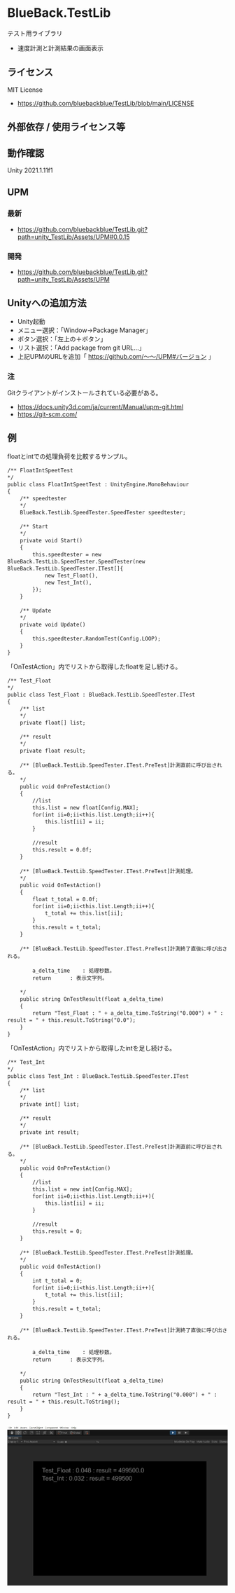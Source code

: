 # BlueBack.TestLib
テスト用ライブラリ
* 速度計測と計測結果の画面表示

## ライセンス
MIT License
* https://github.com/bluebackblue/TestLib/blob/main/LICENSE

## 外部依存 / 使用ライセンス等

## 動作確認
Unity 2021.1.11f1

## UPM
### 最新
* https://github.com/bluebackblue/TestLib.git?path=unity_TestLib/Assets/UPM#0.0.15
### 開発
* https://github.com/bluebackblue/TestLib.git?path=unity_TestLib/Assets/UPM

## Unityへの追加方法
* Unity起動
* メニュー選択：「Window->Package Manager」
* ボタン選択：「左上の＋ボタン」
* リスト選択：「Add package from git URL...」
* 上記UPMのURLを追加「 https://github.com/～～/UPM#バージョン 」
### 注
Gitクライアントがインストールされている必要がある。
* https://docs.unity3d.com/ja/current/Manual/upm-git.html
* https://git-scm.com/

## 例
floatとintでの処理負荷を比較するサンプル。
```
/** FloatIntSpeetTest
*/
public class FloatIntSpeetTest : UnityEngine.MonoBehaviour
{
	/** speedtester
	*/
	BlueBack.TestLib.SpeedTester.SpeedTester speedtester;

	/** Start
	*/
	private void Start()
	{
		this.speedtester = new BlueBack.TestLib.SpeedTester.SpeedTester(new BlueBack.TestLib.SpeedTester.ITest[]{
			new Test_Float(),
			new Test_Int(),
		});
	}

	/** Update
	*/
	private void Update()
	{
		this.speedtester.RandomTest(Config.LOOP);
	}
}
```
「OnTestAction」内でリストから取得したfloatを足し続ける。
```
/** Test_Float
*/
public class Test_Float : BlueBack.TestLib.SpeedTester.ITest
{
	/** list
	*/
	private float[] list;

	/** result
	*/
	private float result;

	/** [BlueBack.TestLib.SpeedTester.ITest.PreTest]計測直前に呼び出される。
	*/
	public void OnPreTestAction()
	{
		//list
		this.list = new float[Config.MAX];
		for(int ii=0;ii<this.list.Length;ii++){
			this.list[ii] = ii;
		}

		//result
		this.result = 0.0f;
	}

	/** [BlueBack.TestLib.SpeedTester.ITest.PreTest]計測処理。
	*/
	public void OnTestAction()
	{
		float t_total = 0.0f;
		for(int ii=0;ii<this.list.Length;ii++){
			t_total += this.list[ii];
		}
		this.result = t_total;
	}

	/** [BlueBack.TestLib.SpeedTester.ITest.PreTest]計測終了直後に呼び出される。

		a_delta_time	: 処理秒数。
		return		: 表示文字列。

	*/
	public string OnTestResult(float a_delta_time)
	{
		return "Test_Float : " + a_delta_time.ToString("0.000") + " : result = " + this.result.ToString("0.0");
	}
}
```
「OnTestAction」内でリストから取得したintを足し続ける。
```
/** Test_Int
*/
public class Test_Int : BlueBack.TestLib.SpeedTester.ITest
{
	/** list
	*/
	private int[] list;

	/** result
	*/
	private int result;

	/** [BlueBack.TestLib.SpeedTester.ITest.PreTest]計測直前に呼び出される。
	*/
	public void OnPreTestAction()
	{
		//list
		this.list = new int[Config.MAX];
		for(int ii=0;ii<this.list.Length;ii++){
			this.list[ii] = ii;
		}

		//result
		this.result = 0;
	}

	/** [BlueBack.TestLib.SpeedTester.ITest.PreTest]計測処理。
	*/
	public void OnTestAction()
	{
		int t_total = 0;
		for(int ii=0;ii<this.list.Length;ii++){
			t_total += this.list[ii];
		}
		this.result = t_total;
	}

	/** [BlueBack.TestLib.SpeedTester.ITest.PreTest]計測終了直後に呼び出される。

		a_delta_time	: 処理秒数。
		return		: 表示文字列。

	*/
	public string OnTestResult(float a_delta_time)
	{
		return "Test_Int : " + a_delta_time.ToString("0.000") + " : result = " + this.result.ToString();
	}
}
```
![Sample01](/sample00.png)

